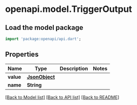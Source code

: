 # openapi.model.TriggerOutput

## Load the model package

```dart
import 'package:openapi/api.dart';
```

## Properties

| Name      | Type                       | Description | Notes |
| --------- | -------------------------- | ----------- | ----- |
| **value** | [**JsonObject**](doc/.md/) |             |       |
| **name**  | **String**                 |             |       |

[\[Back to Model list\]](../#documentation-for-models) [\[Back to API list\]](../#documentation-for-api-endpoints) [\[Back to README\]](../)
